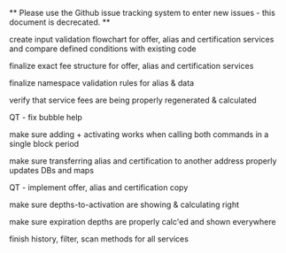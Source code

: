 ** Please use the Github issue tracking system to enter new issues - this document is decrecated. ** 

create input validation flowchart for offer, alias and certification services and compare defined conditions with existing code

finalize exact fee structure for offer, alias and certification services

finalize namespace validation rules for alias & data

verify that service fees are being properly regenerated & calculated

QT - fix bubble help

make sure adding + activating works when calling both commands in a single block period

make sure transferring alias and certification to another address properly updates DBs and maps

QT - implement offer, alias and certification copy

make sure depths-to-activation are showing & calculating right

make sure expiration depths are properly calc'ed and shown everywhere

finish history, filter, scan methods for all services

